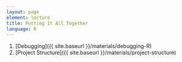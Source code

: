 ```yaml
---
layout: page
element: lecture
title: Putting It All Together
language: R
---
```


1. [Debugging]({{ site.baseurl }}/materials/debugging-R)
2. [Project Structure]({{ site.baseurl }}/materials/project-structure)
